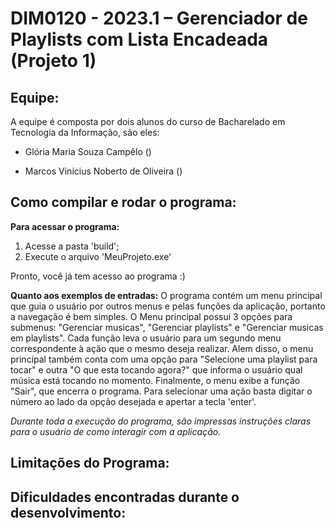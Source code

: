 # DIM0120 - 2023.1 – Gerenciador de Playlists com Lista Encadeada (Projeto 1)

## Equipe:
A equipe é composta por dois alunos do curso de Bacharelado em Tecnologia da Informação, são eles:
- Glória Maria Souza Campêlo ()
* Marcos Vinícius Noberto de Oliveira ()


## Como compilar e rodar o programa:
__Para acessar o programa:__
1. Acesse a pasta 'build';
2. Execute o arquivo 'MeuProjeto.exe'

Pronto, você já tem acesso ao programa :)

__Quanto aos exemplos de entradas:__
O programa contém um menu principal que guia o usuário por outros menus e pelas funções da aplicação, portanto a navegação é bem simples.
O Menu principal possui 3 opções para submenus: "Gerenciar musicas", "Gerenciar playlists" e "Gerenciar musicas em playlists". Cada função leva o usuário para um segundo menu correspondente à ação que o mesmo deseja realizar.
Alem disso, o menu principal também conta com uma opção para "Selecione uma playlist para tocar" e outra "O que esta tocando agora?" que informa o usuário qual música está tocando no momento.
Finalmente, o menu exibe a função "Sair", que encerra o programa.
Para selecionar uma ação basta digitar o número ao lado da opção desejada e apertar a tecla 'enter'.

_Durante toda a execução do programa, são impressas instruções claras para o usuário de como interagir com a aplicação._

## Limitações do Programa:

## Dificuldades encontradas durante o desenvolvimento:
